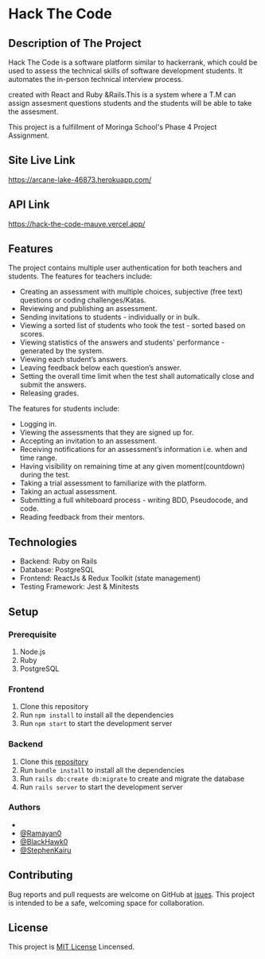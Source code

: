 # Hack The Code

## Description of The Project

Hack The Code is a software platform similar to hackerrank, which could be used to assess the technical skills of software development students. It automates the in-person technical interview process.

 created with React and Ruby &Rails.This is a system where a T.M can assign assesment questions students and the students will be able to take the assesment.

This project is a fulfillment of Moringa School's Phase 4 Project Assignment.

## Site Live Link

https://arcane-lake-46873.herokuapp.com/

## API Link

https://hack-the-code-mauve.vercel.app/

## Features 

The project contains multiple user authentication for both teachers and students. The features for teachers include:

- Creating an assessment with multiple choices, subjective (free text) questions or coding challenges/Katas.
- Reviewing and publishing an assessment.
- Sending invitations to students - individually or in bulk.
- Viewing a sorted list of students who took the test - sorted based on scores.
- Viewing statistics of the answers and students' performance - generated by the system.
- Viewing each student’s answers.
- Leaving feedback below each question’s answer.
- Setting the overall time limit when the test shall automatically close and submit the answers.
- Releasing grades.

The features for students include:

- Logging in.
- Viewing the assessments that they are signed up for.
- Accepting an invitation to an assessment.
- Receiving notifications for an assessment’s information i.e. when and time range.
- Having visibility on remaining time at any given moment(countdown) during the test.
- Taking a trial assessment to familiarize with the platform.
- Taking an actual assessment.
- Submitting a full whiteboard process - writing BDD, Pseudocode, and code.
- Reading feedback from their mentors.

## Technologies 

- Backend: Ruby on Rails
- Database: PostgreSQL
- Frontend: ReactJs & Redux Toolkit (state management)
- Testing Framework: Jest & Minitests

## Setup 
### Prerequisite
1. Node.js
2. Ruby 
3. PostgreSQL
### Frontend
1. Clone this repository
2. Run `npm install` to install all the dependencies
3. Run `npm start` to start the development server

### Backend
1. Clone this [repository](https://github.com/Ramayan0/checker-rank.git)
2. Run `bundle install` to install all the dependencies
3. Run `rails db:create db:migrate` to create and migrate the database
4. Run `rails server` to start the development server
### Authors

-
- [@Ramayan0](https://www.github.com/Ramayan0)
- [@BlackHawk0](https://www.github.com/BlackHawk0)
- [@StephenKairu](https://www.github.com/StephenKairu)

## Contributing

Bug reports and pull requests are welcome on GitHub at [isues](https://github.com/BlackHawk0/pizza-restaturant-api/issues). This project is intended to be a safe, welcoming space for collaboration.
## License

This project is [MIT License](https://opensource.org/licenses/MIT) Lincensed.

